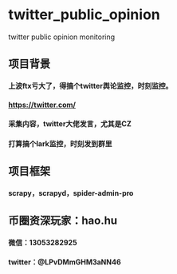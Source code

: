 # twitter_public_opinion
twitter public opinion monitoring


## 项目背景
#### 上波ftx亏大了，得搞个twitter舆论监控，时刻监控。
#### https://twitter.com/
#### 采集内容，twitter大佬发言，尤其是CZ
#### 打算搞个lark监控，时刻发到群里


## 项目框架
#### scrapy，scrapyd，spider-admin-pro


## 币圈资深玩家：hao.hu
#### 微信：13053282925
#### twitter：@LPvDMmGHM3aNN46
